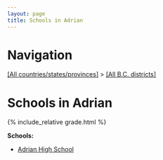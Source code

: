 ```yaml
---
layout: page
title: Schools in Adrian
---
```

# Navigation

[[All countries/states/provinces]](../..) > [[All B.C. districts]](..)

# Schools in Adrian

{% include_relative grade.html %}

**Schools:**

- [Adrian High School](Adrian_High_School.md)
